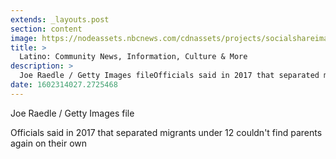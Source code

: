 ```yaml
--- 
extends: _layouts.post 
section: content 
image: https://nodeassets.nbcnews.com/cdnassets/projects/socialshareimages/og-nbcnews1200x630.png 
title: > 
  Latino: Community News, Information, Culture & More 
description: > 
  Joe Raedle / Getty Images fileOfficials said in 2017 that separated migrants under 12 couldn't find parents again on their own 
date: 1602314027.2725468 
--- 
```

Joe Raedle / Getty Images file

Officials said in 2017 that separated migrants under 12 couldn't find parents again on their own